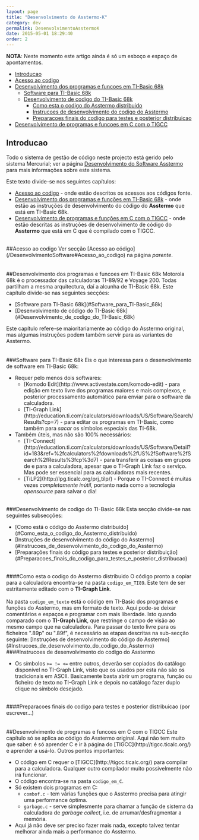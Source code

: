 ```yaml
---
layout: page
title: "Desenvolvimento do Asstermo-K"
category: dev
permalink: DesenvolvimentoAsstermoK
date: 2015-05-01 18:29:40
order: 2
---
```


**NOTA**: Neste momento este artigo ainda é só um esboço e espaço de apontamentos.

  * [Introducao](#introducao)
  * [Acesso ao codigo](#acesso-ao-codigo)
  * [Desenvolvimento dos programas e funcoes em TI-Basic 68k](#desenvolvimento-dos-programas-e-funcoes-em-ti-basic-68k)
    * [Software para TI-Basic 68k](#software-para-ti-basic-68k)
    * [Desenvolvimento de codigo do TI-Basic 68k](#desenvolvimento-de-codigo-do-ti-basic-68k)
      * [Como esta o codigo do Asstermo distribuido](#como-esta-o-codigo-do-asstermo-distribuido)
      * [Instrucoes de desenvolvimento do codigo do Asstermo](#instrucoes-de-desenvolvimento-do-codigo-do-asstermo)
      * [Preparacoes finais do codigo para testes e posterior distribuicao](#preparacoes-finais-do-codigo-para-testes-e-posterior-distribuicao)
  * [Desenvolvimento de programas e funcoes em C com o TIGCC](#desenvolvimento-de-programas-e-funcoes-em-c-com-o-tigcc)

## Introducao
Todo o sistema de gestão de código neste projecto está gerido pelo sistema Mercurial; ver a página [Desenvolvimento do Software Asstermo](/DesenvolvimentoSoftware) para mais informações sobre este sistema.

Este texto divide-se nos seguintes capítulos:

  * [Acesso ao codigo](#Acesso_ao_codigo) - onde estão descritos os acessos aos códigos fonte.
  * [Desenvolvimento dos programas e funções em TI-Basic 68k](#Desenvolvimento_dos_programas_e_funcoes_em_TI-Basic_68k) - onde estão as instruções de desenvolvimento do código do **Asstermo** que está em TI-Basic 68k.
  * [Desenvolvimento de programas e funções em C com o TIGCC](#Desenvolvimento_de_programas_e_funcoes_em_C_com_o_TIGCC) - onde estão descritas as instruções de desenvolvimento de código do **Asstermo** que está em C que é compilado com o TIGCC.

<br>
##Acesso ao codigo
Ver secção [Acesso ao código](/DesenvolvimentoSoftware#Acesso_ao_codigo) na página <i>parente</i>.<br>
<br>
<br>
##Desenvolvimento dos programas e funcoes em TI-Basic 68k
Motorola 68k é o processador das calculadoras TI-89/92 e Voyage 200. Todas partilham a mesma arquitectura, daí a alcunha de TI-Basic 68k. Este capítulo divide-se nas seguintes secções:<br>
<ul><li>[Software para TI-Basic 68k](#Software_para_TI-Basic_68k)
</li><li>[Desenvolvimento de código do TI-Basic 68k](#Desenvolvimento_de_codigo_do_TI-Basic_68k)</li></ul>

Este capítulo refere-se maioritariamente ao código do Asstermo original, mas algumas instruções podem também servir para as variantes do Asstermo.<br>
<br>
<br>
###Software para TI-Basic 68k
Eis o que interessa para o desenvolvimento de software em TI-Basic 68k:<br>
<ul><li>Requer pelo menos dois softwares:<br>
<ul><li>[Komodo Edit](http://www.activestate.com/komodo-edit) - para edição em texto livre dos programas maiores e mais complexos, e posterior processamento automático para enviar para o software da calculadora.<br>
</li><li>[TI-Graph Link](http://education.ti.com/calculators/downloads/US/Software/Search/Results?cp=7) - para editar os programas em TI-Basic, como também para <i>sacar</i> os símbolos especiais das TI-68k.<br>
</li></ul></li><li>Também úteis, mas não são 100% necessários:<br>
<ul><li>[TI-Connect](http://education.ti.com/calculators/downloads/US/Software/Detail?id=183&ref=%2fcalculators%2fdownloads%2fUS%2fSoftware%2fSearch%2fResults%3fcp%3d7) - para transferir as coisas em grupos de e para a calculadora, apesar que o TI-Graph Link faz o serviço. Mas pode ser essencial para as calculadoras mais recentes.<br>
</li><li>[TiLP2](http://lpg.ticalc.org/prj_tilp/) - Porque o TI-Connect é muitas vezes <i>completamente inútil</i>, portanto nada como a tecnologia <i>opensource</i> para salvar o dia!</li></ul></li></ul>

<br>
###Desenvolvimento de codigo do TI-Basic 68k
Esta secção divide-se nas seguintes subsecções:<br>
<ul><li>[Como está o código do Asstermo distribuído](#Como_esta_o_codigo_do_Asstermo_distribuido)
</li><li>[Instruções de desenvolvimento do código do Asstermo](#Instrucoes_de_desenvolvimento_do_codigo_do_Asstermo)
</li><li>[Preparações finais do código para testes e posterior distribuição](#Preparacoes_finais_do_codigo_para_testes_e_posterior_distribucao)</li></ul>

<br>
####Como esta o codigo do Asstermo distribuido
O código pronto a copiar para a calculadora encontra-se na pasta <code>codigo_em_TI89</code>. Este tem de ser estritamente editado com o <b>TI-Graph Link</b>.<br>
<br>
Na pasta <code>codigo_em_texto</code> está o código em TI-Basic dos programas e funções do Asstermo, mas em formato de texto. Aqui pode-se deixar comentários e espaços e programar com mais liberdade. Isto quando comparado com o <b>TI-Graph Link</b>, que restringe o campo de visão ao mesmo campo que na calculadora. Para passar do texto livre para os ficheiros ".89p" ou ".89f", é necessário as etapas descritas na sub-secção seguinte: [Instruções de desenvolvimento do código do Asstermo](#Instrucoes_de_desenvolvimento_do_codigo_do_Asstermo)

<br>
####Instrucoes de desenvolvimento do codigo do Asstermo
<ul><li>Os símbolos <code>&gt;= != &lt;=</code> entre outros, deverão ser copiados do catálogo disponível no TI-Graph Link, visto que os usados por esta não são os tradicionais em ASCII. Basicamente basta abrir um programa, função ou ficheiro de texto no TI-Graph Link e depois no catálogo fazer duplo clique no símbolo desejado.</li></ul>

<br>
####Preparacoes finais do codigo para testes e posterior distribuicao
(por escrever...)<br>
<br>
<br>
##Desenvolvimento de programas e funcoes em C com o TIGCC
Este capítulo só se aplica ao código do Asstermo original. Aqui não tem muito que saber: é só aprender C e ir à página do [TIGCC](http://tigcc.ticalc.org/) e aprender a usá-lo. Outros pontos importantes:<br>
<ul><li>O código em C requer o [TIGCC](http://tigcc.ticalc.org/) para compilar para a calculadora. Qualquer outro compilador muito possivelmente não irá funcionar.<br>
</li><li>O código encontra-se na pasta <code>codigo_em_C</code>.<br>
</li><li>Só existem dois programas em C:<br>
<ul><li><code>combof.c</code> - tem várias funções que o Asstermo precisa para atingir uma performance óptima.<br>
</li><li><code>garbage.c</code> - serve simplesmente para chamar a função de sistema da calculadora de <i>garbage collect</i>, i.e. de arrumar/desfragmentar a memória.<br>
</li></ul></li><li>Aqui já não deve ser preciso fazer mais nada, excepto talvez tentar melhorar ainda mais a performance do Asstermo.</li></ul>

